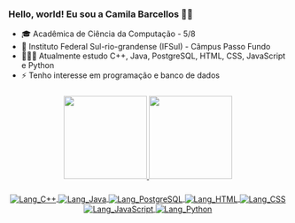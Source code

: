 ### Hello, world! Eu sou a Camila Barcellos 👋😊

- 🎓 Acadêmica de Ciência da Computação - 5/8
- 🏫 Instituto Federal Sul-rio-grandense (IFSul) - Câmpus Passo Fundo
- 👩🏻‍💻 Atualmente estudo C++, Java, PostgreSQL, HTML, CSS, JavaScript e Python
- ⚡ Tenho interesse em programação e banco de dados

###
<div align="center">
  <a href="https://github.com/camilafbarcellos?tab=repositories"/>
  <img height="150em" src="https://github-readme-stats.vercel.app/api?username=camilafbarcellos&show_icons=true&theme=aura&include_all_commits=false&count_private=true"/>
  <img height="150em" src="https://github-readme-stats.vercel.app/api/top-langs/?username=camilafbarcellos&layout=compact&theme=aura"/>
</div>

###
<div align="center">
  <img align="center" alt="Lang_C++" src="https://img.shields.io/badge/C%2B%2B-00599C?style=for-the-badge&logo=c%2B%2B&logoColor=white">
  <img align="center" alt="Lang_Java" src="https://img.shields.io/badge/Java-ED8B00?style=for-the-badge&logo=java&logoColor=white">
  <img align="center" alt="Lang_PostgreSQL" src="https://img.shields.io/badge/PostgreSQL-316192?style=for-the-badge&logo=postgresql&logoColor=white">
  <img align="center" alt="Lang_HTML" src="https://img.shields.io/badge/HTML5-E34F26?style=for-the-badge&logo=html5&logoColor=white">
  <img align="center" alt="Lang_CSS" src="https://img.shields.io/badge/CSS3-1572B6?style=for-the-badge&logo=css3&logoColor=white">
  <img align="center" alt="Lang_JavaScript" src="https://img.shields.io/badge/javascript-%23323330.svg?style=for-the-badge&logo=javascript&logoColor=%23F7DF1E">
  <img align="center" alt="Lang_Python" src="https://img.shields.io/badge/python-3670A0?style=for-the-badge&logo=python&logoColor=ffdd54">
</div>
